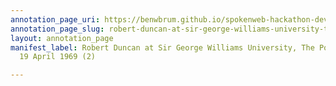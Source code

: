 ```yaml
---
annotation_page_uri: https://benwbrum.github.io/spokenweb-hackathon-development/annotations/robert-duncan-at-sir-george-williams-university-the-poetry-series-19-april-1969-2--canvas-1-robert-duncan.json
annotation_page_slug: robert-duncan-at-sir-george-williams-university-the-poetry-series-19-april-1969-2--canvas-1-robert-duncan
layout: annotation_page
manifest_label: Robert Duncan at Sir George Williams University, The Poetry Series,
  19 April 1969 (2)

---
```

